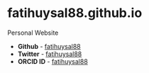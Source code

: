 # fatihuysal88.github.io
Personal Website
* **Github** - [fatihuysal88](https://github.com/fatihuysal88)
* **Twitter** - [fatihuysal88](https://twitter.com/fatihuysal88)
* **ORCID ID** - [fatihuysal88](https://orcid.org/0000-0002-1731-2647)
